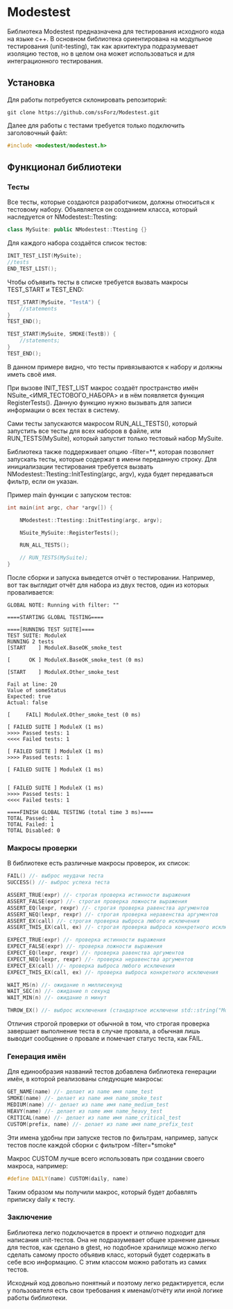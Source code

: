 # Modestest
Библиотека Modestest предназначена для тестирования исходного кода на языке c++. 
В основном библиотека ориентирована на модульное тестирования (unit-testing), так как архитектура подразумевает изоляцию тестов, но в целом она может использоваться и для интеграционного тестирования.

## Установка
Для работы потребуется склонировать репозиторий:
```
git clone https://github.com/ssForz/Modestest.git
```
Далее для работы с тестами требуется только подключить заголовочный файл:
```c++
#include <modestest/modestest.h>
```

## Функционал библиотеки
### Тесты
Все тесты, которые создаются разработчиком, должны относиться к тестовому набору. Объявляется он созданием класса, который наследуется от NModestest::Ttesting:
```c++
class MySuite: public NModestest::Ttesting {}
```
Для каждого набора создаётся список тестов:
```c++
INIT_TEST_LIST(MySuite);
//tests
END_TEST_LIST();
```

Чтобы объявить тесты в списке требуется вызвать макросы TEST_START и TEST_END:
```c++
TEST_START(MySuite, "TestA") {
    //statements
}
TEST_END();

TEST_START(MySuite, SMOKE(TestB)) {
    //statements;
}
TEST_END();
```
В данном примере видно, что тесты привязываются к набору и должны иметь своё имя. 

При вызове INIT_TEST_LIST макрос создаёт пространство имён NSuite_<ИМЯ_ТЕСТОВОГО_НАБОРА> и в нём появляется функция RegisterTests(). 
Данную функцию нужно вызывать для записи информации о всех тестах в систему.

Сами тесты запускаются макросом RUN_ALL_TESTS(), который запустить все тесты для всех наборов в файле, или RUN_TESTS(MySuite), который запустит только тестовый набор MySuite.

Библиотека также поддерживает опцию -filter=\*\*, которая позволяет запускать тесты, которые содержат в имени переданную строку.
Для инициализации тестирования требуется вызвать NModestest::Ttesting::InitTesting(argc, argv), куда будет передаваться фильтр, если он указан.

Пример main функции с запуском тестов:
```c++
int main(int argc, char *argv[]) {

    NModestest::Ttesting::InitTesting(argc, argv);

    NSuite_MySuite::RegisterTests();

    RUN_ALL_TESTS();

    // RUN_TESTS(MySuite);
}
```
После сборки и запуска выведется отчёт о тестировании. Например, вот так выглядит отчёт для набора из двух тестов, один из которых проваливается:
```
GLOBAL NOTE: Running with filter: ""

====STARTING GLOBAL TESTING====

====[RUNNING TEST SUITE]====
TEST SUITE: ModuleX
RUNNING 2 tests
[START    ] ModuleX.BaseOK_smoke_test

[      OK ] ModuleX.BaseOK_smoke_test (0 ms)

[START    ] ModuleX.Other_smoke_test

Fail at line: 20
Value of someStatus
Expected: true
Actual: false

[     FAIL] ModuleX.Other_smoke_test (0 ms)

[ FAILED SUITE ] ModuleX (1 ms)
>>>> Passed tests: 1
<<<< Failed tests: 1

[ FAILED SUITE ] ModuleX (1 ms)
>>>> Passed tests: 1

[ FAILED SUITE ] ModuleX (1 ms)


[ FAILED SUITE ] ModuleX (1 ms)
>>>> Passed tests: 1
<<<< Failed tests: 1

====FINISH GLOBAL TESTING (total time 3 ms)====
TOTAL Passed: 1
TOTAL Failed: 1
TOTAL Disabled: 0
```

### Макросы проверки
В библиотеке есть различные макросы проверок, их список:
```c++
FAIL() //- выброс неудачи теста
SUCCESS() //- выброс успеха теста

ASSERT_TRUE(expr) //- строгая проверка истинности выражения
ASSERT_FALSE(expr) //- строгая проверка ложности выражения
ASSERT_EQ(lexpr, rexpr) //- строгая проверка равенства аргументов
ASSERT_NEQ(lexpr, rexpr) //- строгая проверка неравенства аргументов
ASSERT_EX(call) //- строгая проверка выброса любого исключения
ASSERT_THIS_EX(call, ex) //- строгая проверка выброса конкретного исключения

EXPECT_TRUE(expr) //- проверка истинности выражения
EXPECT_FALSE(expr) //- проверка ложности выражения
EXPECT_EQ(lexpr, rexpr) //- проверка равенства аргументов
EXPECT_NEQ(lexpr, rexpr) //- проверка неравенства аргументов
EXPECT_EX(call) //- проверка выброса любого исключения
EXPECT_THIS_EX(call, ex) //- проверка выброса конкретного исключения

WAIT_MS(n) //- ожидание n миллисекунд
WAIT_SEC(n) //- ожидание n секунд
WAIT_MIN(n) //- ожидание n минут

THROW_EX() //- выброс исключения (стандартное исключени std::string("Modestest exception"))
```
Отличия строгой проверки от обычной в том, что строгая проверка завершает выполнение теста в случае провала, а обычная лишь выводит сообщение о провале и помечает статус теста, как FAIL.

### Генерация имён
Для единообразия названий тестов добавлена библиотека генерации имён, в которой реализованы следующие макросы:
```c++
GET_NAME(name) //- делает из name имя name_test
SMOKE(name) //- делает из name имя name_smoke_test
MEDIUM(name) //- делает из name имя name_medium_test
HEAVY(name) //- делает из name имя name_heavy_test
CRITICAL(name) //- делает из name имя name_critical_test
CUSTOM(prefix, name) //- делает из name имя name_prefix_test
```
Эти имена удобны при запуске тестов по фильтрам, например, запуск тестов после каждой сборки с фильтром -filter=\*smoke\* 

Макрос CUSTOM лучше всего использовать при создании своего макроса, например:
```c++
#define DAILY(name) CUSTOM(daily, name)
```
Таким образом мы получили макрос, который будет добавлять приписку daily к тесту.

### Заключение
Библиотека легко подключается в проект и отлично подходит для написания unit-тестов. Она не подразумевает общее хранение данных для тестов, как сделано в gtest, но подобное хранилище можно легко сделать самому просто объявив класс, который будет содержать в себе всю информацию. С этим классом можно работать из самих тестов. 

Исходный код довольно понятный и поэтому легко редактируется, если у пользователя есть свои требования к именам/отчёту или иной логике работы библиотеки. 
